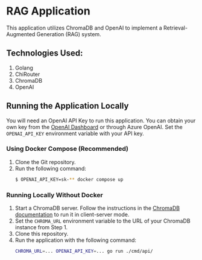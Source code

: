 # RAG Application
This application utilizes ChromaDB and OpenAI to implement a Retrieval-Augmented Generation (RAG) system.

## Technologies Used:
1. Golang
2. ChiRouter
3. ChromaDB
4. OpenAI

## Running the Application Locally

You will need an OpenAI API Key to run this application. You can obtain your own key from the [OpenAI Dashboard](https://platform.openai.com/api-keys) or through Azure OpenAI. Set the `OPENAI_API_KEY` environment variable with your API key.

### Using Docker Compose (Recommended)
1. Clone the Git repository.
2. Run the following command:
   ```sh
   $ OPENAI_API_KEY=sk-** docker compose up
   ```

### Running Locally Without Docker
1. Start a ChromaDB server. Follow the instructions in the [ChromaDB documentation](https://docs.trychroma.com/guides#running-chroma-in-client-server-mode) to run it in client-server mode.
2. Set the `CHROMA_URL` environment variable to the URL of your ChromaDB instance from Step 1.
3. Clone this repository.
4. Run the application with the following command:
   ```sh
   CHROMA_URL=... OPENAI_API_KEY=... go run ./cmd/api/
   ```
